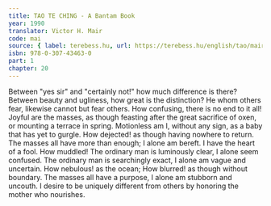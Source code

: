 ```yaml
---
title: TAO TE CHING - A Bantam Book
year: 1990
translator: Victor H. Mair
code: mai
source: { label: terebess.hu, url: https://terebess.hu/english/tao/mair.html }
isbn: 978-0-307-43463-0
part: 1
chapter: 20
---
```


Between "yes sir" and "certainly not!"
how much difference is there?
Between beauty and ugliness,
how great is the distinction?
He whom others fear,
likewise cannot but fear others.
How confusing,
there is no end to it all!
Joyful are the masses,
as though feasting after the great sacrifice of oxen, or mounting a terrace in spring.
Motionless am I, without any sign, as a baby that has yet to gurgle.
How dejected! as though having nowhere to return.
The masses all have more than enough;
I alone am bereft.
I have the heart of a fool.
How muddled!
The ordinary man is luminously clear, I alone seem confused.
The ordinary man is searchingly exact, I alone am vague and uncertain.
How nebulous! as the ocean;
How blurred! as though without boundary.
The masses all have a purpose, I alone am stubborn and uncouth.
I desire to be uniquely different from others by honoring the mother who nourishes.
